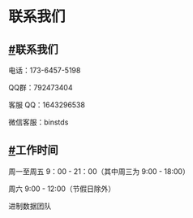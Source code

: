 <div class="md">
  <h1>联系我们</h1>
  <h2 id="9_1"><a href="#9_1">#</a>联系我们</h2>
  <p>电话：173-6457-5198<p>
  <p>QQ群：792473404<p>
  <p>客服 QQ：1643296538<p>
  <p>微信客服：binstds<p>
  <h2 id="9_2"><a href="#9_2">#</a>工作时间</h2>
  <p>周一至周五 9：00 - 21：00（其中周三为 9:00 - 18:00）<p>
  <p>周六 9:00 - 12:00（节假日除外）<p>
  <p>进制数据团队<p>
  <div class="mb_70"></div>
  </div>
</div>
